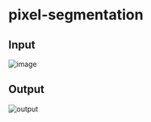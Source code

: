 # pixel-segmentation
## Input
![image](https://user-images.githubusercontent.com/93129101/180192534-90bbb6ef-c8df-4f58-b410-6b5531cb4163.jpg)
## Output
![output](https://user-images.githubusercontent.com/93129101/180192602-eb326985-8fd8-4856-ab1d-05c8aa081979.gif)
